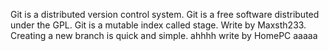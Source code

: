Git is a distributed version control system.
Git is a free software distributed under the GPL.
Git is a mutable index called stage.
Write by Maxsth233.
Creating a new branch is quick and simple.
ahhhh
write by HomePC
aaaaa
